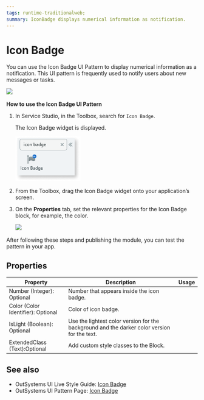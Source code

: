 ```yaml
---
tags: runtime-traditionalweb; 
summary: IconBadge displays numerical information as notification.
---
```


# Icon Badge

You can use the Icon Badge UI Pattern to display numerical information as a notification. This UI pattern is frequently used to notify users about new messages or tasks.

![](<images/iconbadge-image-1.png>)


**How to use the Icon Badge UI Pattern**

1. In Service Studio, in the Toolbox, search for `Icon Badge`. 

    The Icon Badge widget is displayed.

    ![](<images/iconbadge-image-5.png>)

1. From the Toolbox, drag the Icon Badge widget onto your application’s screen. 

1. On the **Properties** tab, set the relevant properties for the Icon Badge block, for example, the color. 

    ![](<images/iconbadge-image-4.png>)
    
After following these steps and publishing the module, you can test the pattern in your app.

## Properties

| **Property** |  **Description** |  **Usage** |
|---|---|---|
| Number (Integer): Optional  |  Number that appears inside the icon badge. |
| Color (Color Identifier): Optional  |  Color of icon badge. | 
| IsLight (Boolean): Optional|  Use the lightest color version for the background and the darker color version for the text. |
| ExtendedClass (Text):Optional  |  Add custom style classes to the Block. |


## See also
* OutSystems UI Live Style Guide: [Icon Badge](https://outsystemsui.outsystems.com/WebStyleGuidePreview/IconBadge.aspx)
* OutSystems UI Pattern Page: [Icon Badge](https://outsystemsui.outsystems.com/OutSystemsUIWebsite/PatternDetail?PatternId=43)